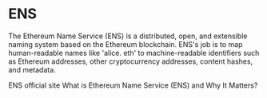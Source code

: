 # ENS

The Ethereum Name Service (ENS) is a distributed, open, and extensible naming system based on the Ethereum blockchain. ENS's job is to map human-readable names like 'alice. eth' to machine-readable identifiers such as Ethereum addresses, other cryptocurrency addresses, content hashes, and metadata.

<BadgeLink colorScheme='yellow' badgeText='Read' href='https://ens.domains/'>ENS official site</BadgeLink>
<BadgeLink badgeText='Watch' href='https://www.youtube.com/watch?v=wDPy-SIwHOU'>What is Ethereum Name Service (ENS) and Why It Matters?</BadgeLink>

